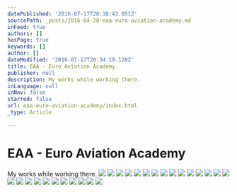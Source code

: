 ```yaml
---
datePublished: '2016-07-17T20:38:43.051Z'
sourcePath: _posts/2016-04-20-eaa-euro-aviation-academy.md
inFeed: true
authors: []
hasPage: true
keywords: []
author: []
dateModified: '2016-07-17T20:34:19.128Z'
title: EAA - Euro Aviation Academy
publisher: null
description: My works while working there.
inLanguage: null
inNav: false
starred: false
url: eaa-euro-aviation-academy/index.html
_type: Article

---
```

# EAA - Euro Aviation Academy

My works while working there.
![](https://the-grid-user-content.s3-us-west-2.amazonaws.com/494ef5ed-1bd0-4f4c-95aa-3f5cbe2eaea2.jpg)
![](https://s3-us-west-2.amazonaws.com/the-grid-img/p/90114d3053938b6f2fbabe0e0926bd835bd5527b.jpg)
![](https://the-grid-user-content.s3-us-west-2.amazonaws.com/6a535e66-2986-4ed9-a164-d0552d44bbe5.jpg)
![](https://s3-us-west-2.amazonaws.com/the-grid-img/p/b2be39803627006015aa3c137ed52b7717b0e2da.jpg)
![](https://the-grid-user-content.s3-us-west-2.amazonaws.com/ecff4eb3-bccd-4b21-a75b-1a4442166fad.jpg)
![](https://s3-us-west-2.amazonaws.com/the-grid-img/p/74967d27eb76675a76b4e13b6ac92fa8d083a968.jpg)
![](https://s3-us-west-2.amazonaws.com/the-grid-img/p/1ef7c2cc3ca6e46fd2d083084e94e879c2bc8b29.jpg)
![](https://the-grid-user-content.s3-us-west-2.amazonaws.com/116b1779-a65f-4a7a-8cde-e34880874a37.jpg)
![](https://the-grid-user-content.s3-us-west-2.amazonaws.com/a9a65581-f035-4758-961e-0eedfe1c9249.jpg)
![](https://the-grid-user-content.s3-us-west-2.amazonaws.com/7c3dba8b-3a01-4c31-acf0-36d70acc683e.jpg)
![](https://the-grid-user-content.s3-us-west-2.amazonaws.com/fa13fb9d-2179-4f88-bc59-33b5ca5ca859.jpg)
![](https://the-grid-user-content.s3-us-west-2.amazonaws.com/ba5a6683-0c25-472a-8477-eca299552a90.jpg)
![](https://the-grid-user-content.s3-us-west-2.amazonaws.com/1727828b-7657-4346-b1e9-819dedbd1341.jpg)
![](https://s3-us-west-2.amazonaws.com/the-grid-img/p/20c49c46073e1bba0646aded12bc7b391d729fae.jpg)
![](https://the-grid-user-content.s3-us-west-2.amazonaws.com/4e8d342c-c381-49f0-9cb5-b544dc98a613.jpg)
![](https://the-grid-user-content.s3-us-west-2.amazonaws.com/dcf1335e-8e16-4e26-95b6-1618c9174fb9.jpg)
![](https://the-grid-user-content.s3-us-west-2.amazonaws.com/8dff3c31-5d51-4daa-97f2-af8fa805b326.jpg)
![](https://the-grid-user-content.s3-us-west-2.amazonaws.com/eba15807-bcd8-48d8-8020-c6b6065391c8.jpg)
![](https://the-grid-user-content.s3-us-west-2.amazonaws.com/9fce7679-0fbe-4a55-a17d-10e28eb954bc.jpg)
![](https://s3-us-west-2.amazonaws.com/the-grid-img/p/5d78f868924bcc941008b3d64532422d19910b66.jpg)
![](https://the-grid-user-content.s3-us-west-2.amazonaws.com/c737ddd6-c3a1-4b46-9979-54de9546a92e.jpg)
![](https://the-grid-user-content.s3-us-west-2.amazonaws.com/74cf7a62-e2ed-4cd3-b9fc-5ca6677bf5fd.jpg)
![](https://the-grid-user-content.s3-us-west-2.amazonaws.com/06d714ac-11c2-4063-8fe4-4e2bccf5835a.jpg)
![](https://the-grid-user-content.s3-us-west-2.amazonaws.com/fd1e6d47-dd79-40ca-8275-c8f823ae73a3.jpg)
![](https://the-grid-user-content.s3-us-west-2.amazonaws.com/239910b9-3bc9-4d26-81b6-1506a661e700.jpg)
![](https://the-grid-user-content.s3-us-west-2.amazonaws.com/a2b19b52-89ce-48bd-bf54-6fef9745e3dc.jpg)